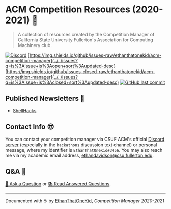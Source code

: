 # ACM Competition Resources (2020-2021) 👾

> A collection of resources created by the Competition Manager of California State University Fullerton's Association for Computing Machinery club.

[![Discord](https://img.shields.io/discord/710225099923521558)](https://discord.gg/27Ke9ax)
[https://img.shields.io/github/issues-raw/ethanthatonekid/acm-competition-manager](../../issues?q=is%3Aissue+is%3Aopen+sort%3Aupdated-desc)
[https://img.shields.io/github/issues-closed-raw/ethanthatonekid/acm-competition-manager](../../issues?q=is%3Aissue+is%3Aclosed+sort%3Aupdated-desc)
[![GitHub last commit](https://img.shields.io/github/last-commit/ethanthatonekid/acm-competition-manager)](https://github.com/ethanthatonekid/acm-competition-manager/commits)

## Published Newsletters 📰

- [ShellHacks](newsletters/ShellHacks.md)

## Contact Info 😎

You can contact your competition manager via CSUF ACM's official [Discord server](https://discord.gg/27Ke9ax) (especially in the `hackathons` discussion text channel) or personal message, where my identifier is `EthanThatOneKid#3456`. You may also reach me via my academic email address, [ethandavidson@csu.fullerton.edu](mailto:ethandavidson@csu.fullerton.edu).

## Q&A 🧠

[💬 Ask a Question](../../issues/new) or [📚 Read Answered Questions](../../issues?q=is%3Aissue+is%3Aclosed+sort%3Aupdated-desc).

---

Documented with ☕ by [EthanThatOneKid](http://ethandavidson.com/), _Competition Manager 2020-2021_
